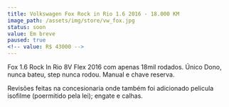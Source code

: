 ```yaml
---
title: Volkswagen Fox Rock in Rio 1.6 2016 - 18.000 KM
image_path: /assets/img/store/vw_fox.jpg
status: soon
value: Em breve
paused: true
<!-- value: R$ 43000 -->
---
```

Fox 1.6 Rock In Rio 8V Flex 2016 com apenas 18mil rodados. Único Dono, nunca bateu, step nunca rodou. Manual e chave reserva.

Revisões feitas na concesionaria onde também foi adicionado pelicula isofilme (poermitido pela lei); engate e calhas.